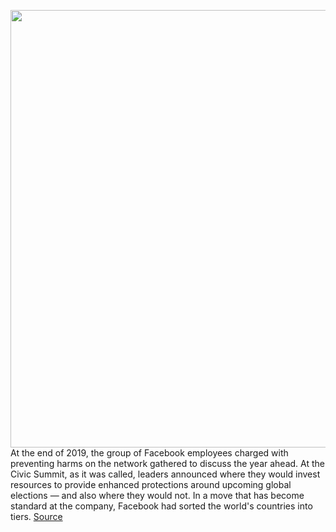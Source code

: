 <img src='https://cdn.vox-cdn.com/thumbor/R3wTLDwhbWwfMwa88DcLgqE4d54=/0x0:2040x1360/1200x675/filters:focal(857x517:1183x843)/cdn.vox-cdn.com/uploads/chorus_image/image/70040988/acastro_211024_4823_0001.0.jpg' width='700px' /><br/>
At the end of 2019, the group of Facebook employees charged with preventing harms on the network gathered to discuss the year ahead. At the Civic Summit, as it was called, leaders announced where they would invest resources to provide enhanced protections around upcoming global elections — and also where they would not. In a move that has become standard at the company, Facebook had sorted the world's countries into tiers.
<a href='https://www.theverge.com/22743753/facebook-tier-list-countries-leaked-documents-content-moderation'> Source <a/>